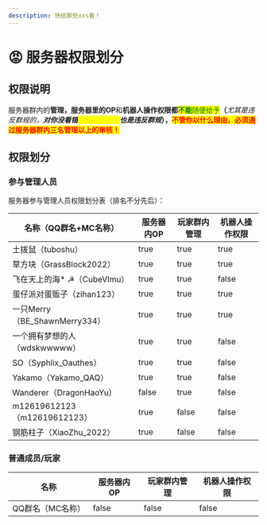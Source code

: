 ```yaml
---
description: 快给那些xxs看！
---
```


# 😡 服务器权限划分

## 权限说明

服务器群内的**管理，**服务器里的**OP**和**机器人操作权限都**<mark style="color:green;">**不能**</mark><mark style="color:green;">随便给予</mark>**（**_尤其是违反群规的，**对你没看错**<mark style="color:yellow;">**刷屏要权限的**</mark>**也是违反群规**_**），**<mark style="color:red;">**不管你以什么理由，必须通过服务器群内三名管理以上的审核！**</mark>

## 权限划分

### 参与管理人员

服务器参与管理人员权限划分表（排名不分先后）：

<table><thead><tr><th>名称（QQ群名+MC名称）</th><th data-type="checkbox">服务器内OP</th><th data-type="checkbox">玩家群内管理</th><th data-type="checkbox">机器人操作权限</th></tr></thead><tbody><tr><td>土拨鼠（tuboshu）</td><td>true</td><td>true</td><td>true</td></tr><tr><td>草方块（GrassBlock2022）</td><td>true</td><td>true</td><td>true</td></tr><tr><td>飞在天上的海* ☭（CubeVlmu）</td><td>true</td><td>true</td><td>false</td></tr><tr><td>蛋仔派对蛋贩子（zihan123）</td><td>true</td><td>true</td><td>true</td></tr><tr><td>一只Merry（BE_ShawnMerry334）</td><td>true</td><td>true</td><td>true</td></tr><tr><td>一个拥有梦想的人（wdskwwwww）</td><td>true</td><td>true</td><td>false</td></tr><tr><td>SO（Syphlix_Oauthes）</td><td>true</td><td>true</td><td>false</td></tr><tr><td>Yakamo（Yakamo_QAQ）</td><td>true</td><td>true</td><td>false</td></tr><tr><td>Wanderer（DragonHaoYu）</td><td>false</td><td>true</td><td>false</td></tr><tr><td>m12619612123（m12619612123）</td><td>true</td><td>false</td><td>false</td></tr><tr><td>钢筋柱子（XiaoZhu_2022）</td><td>true</td><td>false</td><td>false</td></tr></tbody></table>

### 普通成员/玩家

<table><thead><tr><th>名称</th><th data-type="checkbox">服务器内OP</th><th data-type="checkbox">玩家群内管理</th><th data-type="checkbox">机器人操作权限</th></tr></thead><tbody><tr><td>QQ群名（MC名称）</td><td>false</td><td>false</td><td>false</td></tr></tbody></table>
